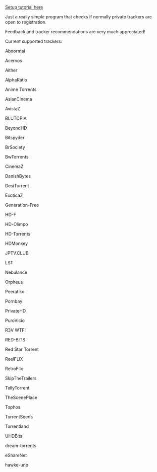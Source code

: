 [Setup tutorial here](https://github.com/NDDDDDDDDD/TrackerChecker/wiki/Setup#tutorial)

Just a really simple program that checks if normally private trackers are open to registration.

Feedback and tracker recommendations are very much appreciated!


Current supported trackers:

Abnormal

Acervos

Aither

AlphaRatio

Anime Torrents

AsianCinema

AvistaZ

BLUTOPIA

BeyondHD

Bitspyder

BrSociety

BwTorrents

CinemaZ

DanishBytes

DesiTorrent

ExoticaZ

Generation-Free

HD-F

HD-Olimpo

HD-Torrents

HDMonkey

JPTV.CLUB

LST

Nebulance

Orpheus

Peeratiko

Pornbay

PrivateHD

PuroVicio

R3V WTF!

RED-BITS

Red Star Torrent

ReelFLiX

RetroFlix

SkipTheTrailers

TellyTorrent

TheScenePlace

Tophos

TorrentSeeds

Torrentland

UHDBits

dream-torrents

eShareNet

hawke-uno
